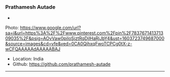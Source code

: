 ### Prathamesh Autade

-
Photo: https://www.google.com/url?sa=i&url=https%3A%2F%2Fwww.pinterest.com%2Fpin%2F783767141371309035%2F&psig=AOvVaw0piIoSjztRqDjlHaRjJbY4&ust=1603723749687000&source=images&cd=vfe&ved=0CA0QjhxqFwoTCPCg0tX-z-wCFQAAAAAdAAAAABAJ
- Location: India
- Github: https://github.com/prathamesh-autade

***
